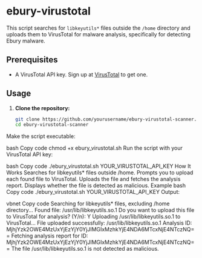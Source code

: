 # ebury-virustotal
This script searches for `libkeyutils*` files outside the `/home` directory and uploads them to VirusTotal for malware analysis, specifically for detecting Ebury malware.

## Prerequisites

- A VirusTotal API key. Sign up at [VirusTotal](https://www.virustotal.com/gui/join-us) to get one.

## Usage

1. **Clone the repository:**

   ```bash
   git clone https://github.com/yourusername/ebury-virustotal-scanner.git
   cd ebury-virustotal-scanner
Make the script executable:

bash
Copy code
chmod +x ebury_virustotal.sh
Run the script with your VirusTotal API key:

bash
Copy code
./ebury_virustotal.sh YOUR_VIRUSTOTAL_API_KEY
How It Works
Searches for libkeyutils* files outside /home.
Prompts you to upload each found file to VirusTotal.
Uploads the file and fetches the analysis report.
Displays whether the file is detected as malicious.
Example
bash
Copy code
./ebury_virustotal.sh YOUR_VIRUSTOTAL_API_KEY
Output:

vbnet
Copy code
Searching for libkeyutils* files, excluding /home directory...
Found file: /usr/lib/libkeyutils.so.1
Do you want to upload this file to VirusTotal for analysis? (Y/n): Y
Uploading /usr/lib/libkeyutils.so.1 to VirusTotal...
File uploaded successfully: /usr/lib/libkeyutils.so.1
Analysis ID: MjhjYzk2OWE4MzUxYjEzYjY0YjJlMGIxMzhkYjE4NDA6MTcxNjE4NTczNQ==
Fetching analysis report for ID: MjhjYzk2OWE4MzUxYjEzYjY0YjJlMGIxMzhkYjE4NDA6MTcxNjE4NTczNQ==
The file /usr/lib/libkeyutils.so.1 is not detected as malicious.
